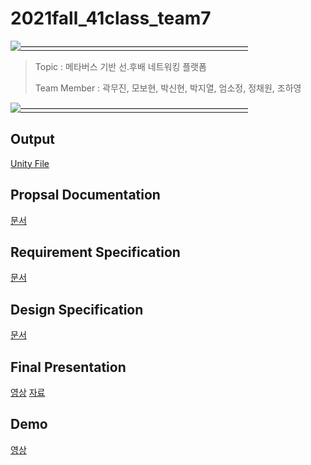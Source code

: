 # 2021fall_41class_team7

[![——————————————————————————](https://raw.githubusercontent.com/andreasbm/readme/master/assets/lines/colored.png)](#license)

> Topic : 메타버스 기반 선.후배 네트워킹 플랫폼
>
> Team Member : 곽무진, 모보현, 박신현, 박지열, 엄소정, 정채원, 조하영 
> 
[![——————————————————————————](https://raw.githubusercontent.com/andreasbm/readme/master/assets/lines/colored.png)](#license)
 
## Output
[Unity File](https://drive.google.com/file/d/1dyJ0mtC9VxdaUA7_vS8hOvm7bkQdrb5s/view?usp=sharing)
> 
 
## Propsal Documentation
[문서](https://github.com/chaewon1121/2021fall_41class_team7/blob/947c4682c6e48133e78557cb6c6391833b65b470/doc/proposal_team7.pdf)
>

## Requirement Specification
[문서](https://github.com/chaewon1121/2021fall_41class_team7/blob/ee62cf8ead3a30d085222bd34144d5429e0cd178/doc/SRS_team7.pdf)
>

## Design Specification
[문서](https://github.com/chaewon1121/2021fall_41class_team7/blob/ee62cf8ead3a30d085222bd34144d5429e0cd178/doc/SDS_team7.pdf)
>

## Final Presentation
[영상](https://youtu.be/Y_n-IuntOA8)
[자료](https://docs.google.com/presentation/d/1lZW440pS6oSxSfSJ8tuxzhlxMSRu0iL9/edit?usp=sharing&ouid=112465321934233592098&rtpof=true&sd=true)
> 

## Demo
[영상](https://drive.google.com/file/d/1xe9l3FzTW1X5NIZf4xg-4XuG95RxMulC/view?usp=sharing)

